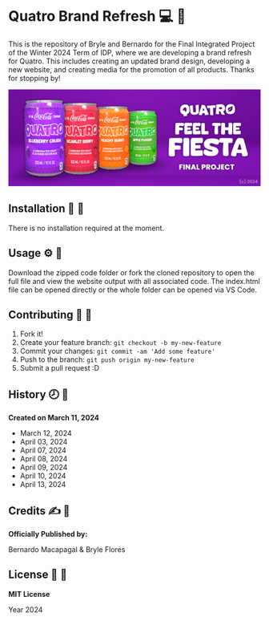 # Quatro Brand Refresh :computer: :grapes:   
This is the repository of Bryle and Bernardo for the Final Integrated Project of the Winter 2024 Term of IDP, where we are developing a brand refresh for Quatro. This includes creating an updated brand design, developing a new website, and creating media for the promotion of all products. Thanks for stopping by!

![Quatro Readme Photo](/images/readme_photo.png)

## Installation :wrench: :strawberry:

There is no installation required at the moment.

## Usage :gear: :orange:

Download the zipped code folder or fork the cloned repository to open the full file and view the website output with all associated code. The index.html file can be opened directly or the whole folder can be opened via VS Code.

## Contributing :bookmark: :green_apple:

1. Fork it!
2. Create your feature branch: `git checkout -b my-new-feature`
3. Commit your changes: `git commit -am 'Add some feature'`
4. Push to the branch: `git push origin my-new-feature`
5. Submit a pull request :D

## History :clock8: :grapes: 
**Created on March 11, 2024**

- March 12, 2024
- April 03, 2024
- April 07, 2024
- April 08, 2024
- April 09, 2024
- April 10, 2024
- April 13, 2024

## Credits :writing_hand: :strawberry:
__Officially Published by:__

Bernardo Macapagal & Bryle Flores

## License :page_facing_up: :orange:
__MIT License__

Year 2024
